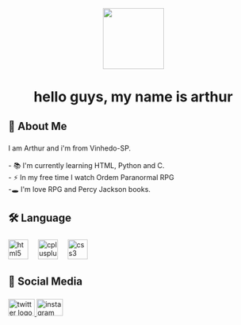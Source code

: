 <div align="center">
  <img height="123" src="https://media1.giphy.com/media/v1.Y2lkPTc5MGI3NjExbXoyZnVtNnIzNDZ1MnhjZ3phaG9xcWNyaW8xa3A4dnltbTh4NGlpbiZlcD12MV9pbnRlcm5hbF9naWZfYnlfaWQmY3Q9Zw/0MCeroUKy0FZ3U4rgb/giphy.gif"  />
</div>

###

<h1 align="center">hello guys, my name is arthur</h1>

###

<h2 align="left">🦝 About Me</h2>

###

<p align="left">I am Arthur and i'm from Vinhedo-SP.<br><br>- 📚 I'm currently learning HTML, Python and C.<br>- ⚡ In my free time I watch Ordem Paranormal RPG<br>-🕳 I'm love RPG and Percy Jackson books.</p>

###

<h2 align="left">🛠 Language</h2>

###

<div align="left">
  <img src="https://img.shields.io/badge/HTML5-E34F26?logo=html5&logoColor=white&style=for-the-badge" height="40" alt="html5 logo"  />
  <img width="12" />
  <img src="https://img.shields.io/badge/C++-00599C?logo=cplusplus&logoColor=white&style=for-the-badge" height="40" alt="cplusplus logo"  />
  <img width="12" />
  <img src="https://img.shields.io/badge/CSS3-1572B6?logo=css3&logoColor=white&style=for-the-badge" height="40" alt="css3 logo"  />
</div>

###

<h2 align="left">🐰 Social Media</h2>

###

<div align="left">
  <a href="https://x.com/oraylops" target="_blank">
    <img src="https://raw.githubusercontent.com/maurodesouza/profile-readme-generator/master/src/assets/icons/social/twitter/default.svg" width="53" height="34" alt="twitter logo"  />
  </a>
  <a href="https://instagram.com/artv.eira" target="_blank">
    <img src="https://raw.githubusercontent.com/maurodesouza/profile-readme-generator/master/src/assets/icons/social/instagram/default.svg" width="53" height="34" alt="instagram logo"  />
  </a>
</div>

###
